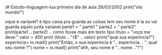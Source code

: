 (# Estudo-linguagem-lua
primeiro dia  de aula  26/03/2002 
print("ola mundo!")

oque é variavel? é tipo caixa pra guarda as coisas tem seu nome é la so vai guarda aquilo 
junta variavel  parte1 = " parte1 "
               parte2 =  " parte2"
print(párte1  .. parte2) .. como fosse mais em texto
tipo 
titulo = "voçe me deve:"
valor = 450
print (titulo .. "r$" .. valor)
print("qual sua experincia?")
 experincia= io.read()
print("Então, o sua experincia é ".. experincia .. ". qual seu nome ?")
nome = io.read()
print("ahh, seu nome é ".. nome .."?")
